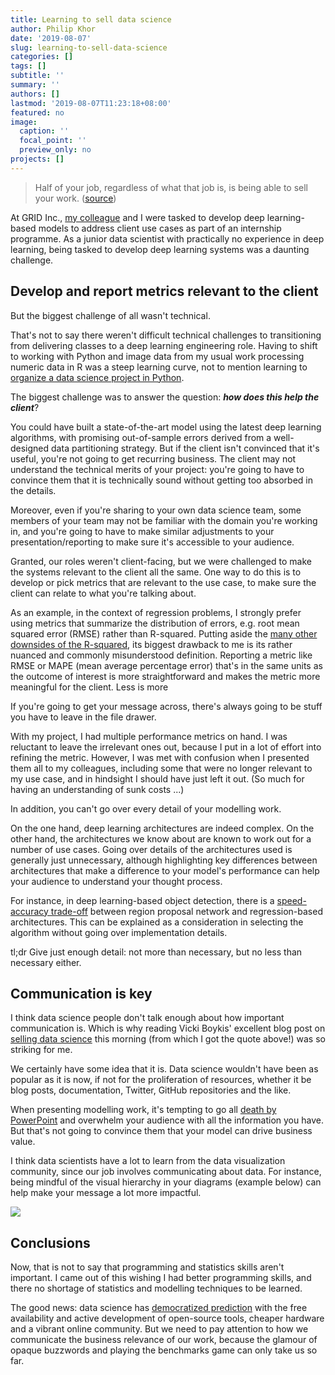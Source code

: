 ```yaml
---
title: Learning to sell data science
author: Philip Khor
date: '2019-08-07'
slug: learning-to-sell-data-science
categories: []
tags: []
subtitle: ''
summary: ''
authors: []
lastmod: '2019-08-07T11:23:18+08:00'
featured: no
image:
  caption: ''
  focal_point: ''
  preview_only: no
projects: []
---
```


> Half of your job, regardless of what that job is, is being able to sell your work. ([source](https://vicki.substack.com/p/selling-data-science))

At GRID Inc., [my colleague](https://www.linkedin.com/pulse/3-things-i-learnt-deep-learning-computer-vision-janice-khor-ean-yee/?trackingId=KP8GSB%2FTReWsbNXNQdWPkQ%3D%3D) and I were tasked to develop deep learning-based models to address client use cases as part of an internship programme. As a junior data scientist with practically no experience in deep learning, being tasked to develop deep learning systems was a daunting challenge. 

## Develop and report metrics relevant to the client 

But the biggest challenge of all wasn't technical. 

That's not to say there weren't difficult technical challenges to transitioning from delivering classes to a deep learning engineering role. Having to shift to working with Python and image data from my usual work processing numeric data in R was a steep learning curve, not to mention learning to [organize a data science project in Python](https://drivendata.github.io/cookiecutter-data-science/#directory-structure). 

The biggest challenge was to answer the question: ***how does this help the client***?

You could have built a state-of-the-art model using the latest deep learning algorithms, with promising out-of-sample errors derived from a well-designed data partitioning strategy. But if the client isn't convinced that it's useful, you're not going to get recurring business. The client may not understand the technical merits of your project: you're going to have to convince them that it is technically sound without getting too absorbed in the details. 

Moreover, even if you're sharing to your own data science team, some members of your team may not be familiar with the domain you're working in, and you're going to have to make similar adjustments to your presentation/reporting to make sure it's accessible to your audience. 

Granted, our roles weren't client-facing, but we were challenged to make the systems relevant to the client all the same. One way to do this is to develop or pick metrics that are relevant to the use case, to make sure the client can relate to what you're talking about.

As an example, in the context of regression problems, I strongly prefer using metrics that summarize the distribution of errors, e.g. root mean squared error (RMSE) rather than R-squared. Putting aside the [many other downsides of the R-squared](https://data.library.virginia.edu/is-r-squared-useless/), its biggest drawback to me is its rather nuanced and commonly misunderstood definition. Reporting a metric like RMSE or MAPE (mean average percentage error) that's in the same units as the outcome of interest is more straightforward and makes the metric more meaningful for the client. 
Less is more 

If you're going to get your message across, there's always going to be stuff you have to leave in the file drawer. 

With my project, I had multiple performance metrics on hand. I was reluctant to leave the irrelevant ones out, because I put in a lot of effort into refining the metric. However, I was met with confusion when I presented them all to my colleagues, including some that were no longer relevant to my use case, and in hindsight I should have just left it out. (So much for having an understanding of sunk costs ...) 

In addition, you can't go over every detail of your modelling work. 

On the one hand, deep learning architectures are indeed complex. On the other hand, the architectures we know about are known to work out for a number of use cases. Going over details of the architectures used is generally just unnecessary, although highlighting key differences between architectures that make a difference to your model's performance can help your audience to understand your thought process. 

For instance, in deep learning-based object detection, there is a [speed-accuracy trade-off](https://arxiv.org/abs/1611.10012) between region proposal network and regression-based architectures. This can be explained as a consideration in selecting the algorithm without going over implementation details. 

tl;dr Give just enough detail: not more than necessary, but no less than necessary either.

## Communication is key 

I think data science people don't talk enough about how important communication is. Which is why reading Vicki Boykis' excellent blog post on [selling data science](https://vicki.substack.com/p/selling-data-science) this morning (from which I got the quote above!) was so striking for me.

We certainly have some idea that it is. Data science wouldn't have been as popular as it is now, if not for the proliferation of resources, whether it be blog posts, documentation, Twitter, GitHub repositories and the like. 

When presenting modelling work, it's tempting to go all [death by PowerPoint](https://www.youtube.com/watch?v=Iwpi1Lm6dFo) and overwhelm your audience with all the information you have. But that's not going to convince them that your model can drive business value. 

I think data scientists have a lot to learn from the data visualization community, since our job involves communicating about data. For instance, being mindful of the visual hierarchy in your diagrams (example below) can help make your message a lot more impactful. 

![](/learning-to-sell/index_files/0.png)

## Conclusions

Now, that is not to say that programming and statistics skills aren't important. I came out of this wishing I had better programming skills, and there no shortage of statistics and modelling techniques to be learned. 

The good news: data science has [democratized prediction](https://www.predictionmachines.ai/) with the free availability and active development of open-source tools, cheaper hardware and a vibrant online community. But we need to pay attention to how we communicate the business relevance of our work, because the glamour of opaque buzzwords and playing the benchmarks game can only take us so far. 


